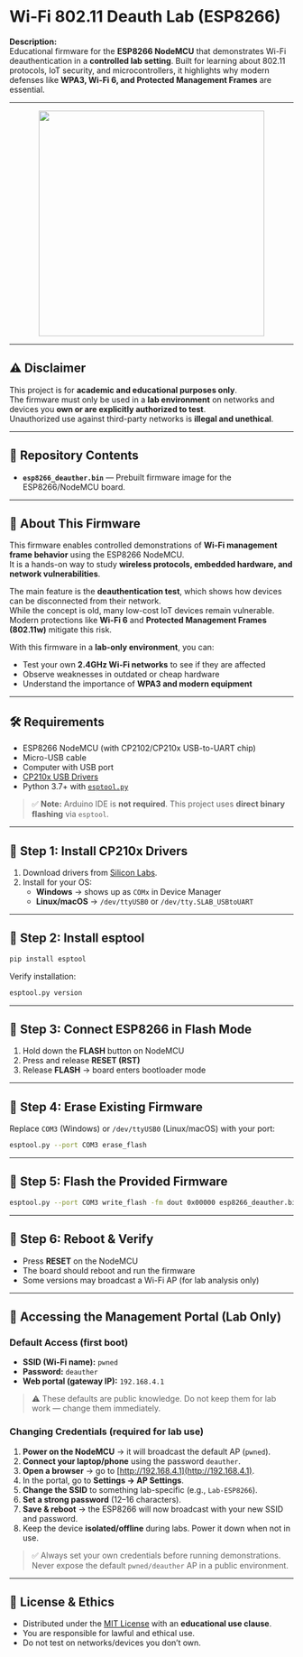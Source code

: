 # Wi-Fi 802.11 Deauth Lab (ESP8266)

**Description:**  
Educational firmware for the **ESP8266 NodeMCU** that demonstrates Wi-Fi deauthentication in a **controlled lab setting**. Built for learning about 802.11 protocols, IoT security, and microcontrollers, it highlights why modern defenses like **WPA3, Wi-Fi 6, and Protected Management Frames** are essential.

---

<p align="center">
  <img src="https://i.ibb.co/kV4rZKwH/funq3z3s-Photoroom.png" width="400"/>
</p>

---

## ⚠️ Disclaimer
This project is for **academic and educational purposes only**.  
The firmware must only be used in a **lab environment** on networks and devices you **own or are explicitly authorized to test**.  
Unauthorized use against third-party networks is **illegal and unethical**.  

---

## 📂 Repository Contents
- **`esp8266_deauther.bin`** — Prebuilt firmware image for the ESP8266/NodeMCU board.  

---

## 🧠 About This Firmware
This firmware enables controlled demonstrations of **Wi-Fi management frame behavior** using the ESP8266 NodeMCU.  
It is a hands-on way to study **wireless protocols, embedded hardware, and network vulnerabilities**.

The main feature is the **deauthentication test**, which shows how devices can be disconnected from their network.  
While the concept is old, many low-cost IoT devices remain vulnerable. Modern protections like **Wi-Fi 6** and **Protected Management Frames (802.11w)** mitigate this risk.

With this firmware in a **lab-only environment**, you can:
- Test your own **2.4GHz Wi-Fi networks** to see if they are affected  
- Observe weaknesses in outdated or cheap hardware  
- Understand the importance of **WPA3 and modern equipment**  

---

## 🛠 Requirements
- ESP8266 NodeMCU (with CP2102/CP210x USB-to-UART chip)  
- Micro-USB cable  
- Computer with USB port  
- [CP210x USB Drivers](https://www.silabs.com/developers/usb-to-uart-bridge-vcp-drivers)  
- Python 3.7+ with [`esptool.py`](https://github.com/espressif/esptool)  

> ✅ **Note:** Arduino IDE is **not required**. This project uses **direct binary flashing** via `esptool`.

---

## 🔹 Step 1: Install CP210x Drivers
1. Download drivers from [Silicon Labs](https://www.silabs.com/developers/usb-to-uart-bridge-vcp-drivers).  
2. Install for your OS:  
   - **Windows** → shows up as `COMx` in Device Manager  
   - **Linux/macOS** → `/dev/ttyUSB0` or `/dev/tty.SLAB_USBtoUART`  

---

## 🔹 Step 2: Install esptool
```bash
pip install esptool
```

Verify installation:
```bash
esptool.py version
```

---

## 🔹 Step 3: Connect ESP8266 in Flash Mode
1. Hold down the **FLASH** button on NodeMCU  
2. Press and release **RESET (RST)**  
3. Release **FLASH** → board enters bootloader mode  

---

## 🔹 Step 4: Erase Existing Firmware
Replace `COM3` (Windows) or `/dev/ttyUSB0` (Linux/macOS) with your port:

```bash
esptool.py --port COM3 erase_flash
```

---

## 🔹 Step 5: Flash the Provided Firmware
```bash
esptool.py --port COM3 write_flash -fm dout 0x00000 esp8266_deauther.bin
```

---

## 🔹 Step 6: Reboot & Verify
- Press **RESET** on the NodeMCU  
- The board should reboot and run the firmware  
- Some versions may broadcast a Wi-Fi AP (for lab analysis only)  

---

## 🔐 Accessing the Management Portal (Lab Only)

### Default Access (first boot)
- **SSID (Wi-Fi name):** `pwned`  
- **Password:** `deauther`  
- **Web portal (gateway IP):** `192.168.4.1`  

> ⚠️ These defaults are public knowledge. Do not keep them for lab work — change them immediately.

### Changing Credentials (required for lab use)
1. **Power on the NodeMCU** → it will broadcast the default AP (`pwned`).  
2. **Connect your laptop/phone** using the password `deauther`.  
3. **Open a browser** → go to [http://192.168.4.1](http://192.168.4.1).  
4. In the portal, go to **Settings → AP Settings**.  
5. **Change the SSID** to something lab-specific (e.g., `Lab-ESP8266`).  
6. **Set a strong password** (12–16 characters).  
7. **Save & reboot** → the ESP8266 will now broadcast with your new SSID and password.  
8. Keep the device **isolated/offline** during labs. Power it down when not in use.  

> ✅ Always set your own credentials before running demonstrations. Never expose the default `pwned/deauther` AP in a public environment.

---

## 📜 License & Ethics
- Distributed under the [MIT License](LICENSE) with an **educational use clause**.  
- You are responsible for lawful and ethical use.  
- Do not test on networks/devices you don’t own.  
